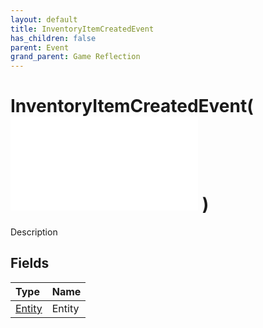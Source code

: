 ```yaml
---
layout: default
title: InventoryItemCreatedEvent
has_children: false
parent: Event
grand_parent: Game Reflection
---
```

# InventoryItemCreatedEvent( ![ EntityEventBase ](/game-reflection/events/entity_event_base.md) )
Description 

## Fields
| Type | Name |
|:-------------|:--------------|
| [Entity](/game-reflection/classes/entity.md) | Entity |

